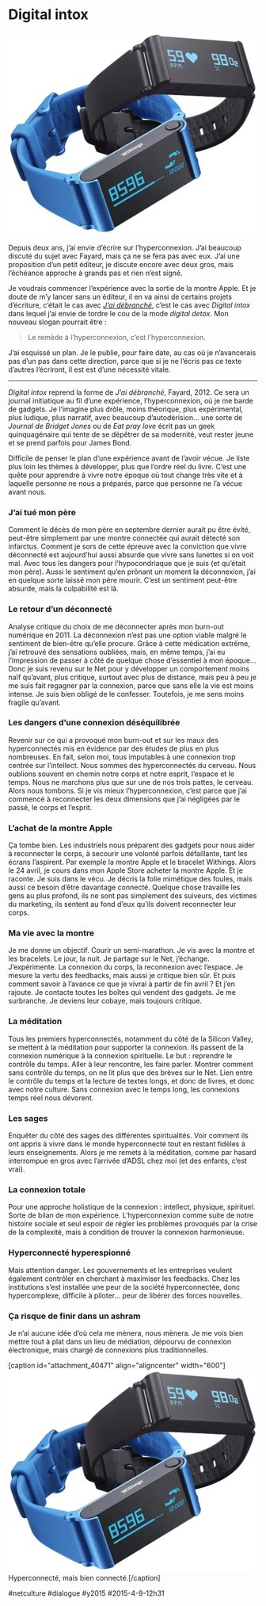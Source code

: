 # Digital intox

![](_i/withings_pulse_o2_press.webp)

Depuis deux ans, j’ai envie d’écrire sur l’hyperconnexion. J’ai beaucoup discuté du sujet avec Fayard, mais ça ne se fera pas avec eux. J’ai une proposition d’un petit éditeur, je discute encore avec deux gros, mais l’échéance approche à grands pas et rien n’est signé.

Je voudrais commencer l’expérience avec la sortie de la montre Apple. Et je doute de m’y lancer sans un éditeur, il en va ainsi de certains projets d’écriture, c’était le cas avec *[J’ai débranché](../../page/jai-debranche)*, c’est le cas avec *Digital intox* dans lequel j’ai envie de tordre le cou de la mode *digital detox*. Mon nouveau slogan pourrait être :

> Le remède à l’hyperconnexion, c’est l’hyperconnexion.

J’ai esquissé un plan. Je le publie, pour faire date, au cas où je n’avancerais pas d’un pas dans cette direction, parce que si je ne l’écris pas ce texte d’autres l’écriront, il est est d’une nécessité vitale.

---

*Digital intox* reprend la forme de *J’ai débranché*, Fayard, 2012. Ce sera un journal initiatique au fil d’une expérience, l’hyperconnexion, où je me barde de gadgets. Je l’imagine plus drôle, moins théorique, plus expérimental, plus ludique, plus narratif, avec beaucoup d’autodérision… une sorte de *Journal de Bridget Jones* ou de *Eat pray love* écrit pas un geek quinquagénaire qui tente de se dépêtrer de sa modernité, veut rester jeune et se prend parfois pour James Bond.

Difficile de penser le plan d’une expérience avant de l’avoir vécue. Je liste plus loin les thèmes à développer, plus que l’ordre réel du livre. C’est une quête pour apprendre à vivre notre époque où tout change très vite et à laquelle personne ne nous a préparés, parce que personne ne l’a vécue avant nous.

### J’ai tué mon père

Comment le décès de mon père en septembre dernier aurait pu être évité, peut-être simplement par une montre connectée qui aurait détecté son infarctus. Comment je sors de cette épreuve avec la conviction que vivre déconnecté est aujourd’hui aussi absurde que vivre sans lunettes si on voit mal. Avec tous les dangers pour l’hypocondriaque que je suis (et qu’était mon père). Aussi le sentiment qu’en prônant un moment la déconnexion, j’ai en quelque sorte laissé mon père mourir. C’est un sentiment peut-être absurde, mais la culpabilité est là.

### Le retour d’un déconnecté

Analyse critique du choix de me déconnecter après mon burn-out numérique en 2011. La déconnexion n’est pas une option viable malgré le sentiment de bien-être qu’elle procure. Grâce à cette médication extrême, j’ai retrouvé des sensations oubliées, mais, en même temps, j’ai eu l’impression de passer à côté de quelque chose d’essentiel à mon époque… Donc je suis revenu sur le Net pour y développer un comportement moins naïf qu’avant, plus critique, surtout avec plus de distance, mais peu à peu je me suis fait regagner par la connexion, parce que sans elle la vie est moins intense. Je suis bien obligé de le confesser. Toutefois, je me sens moins fragile qu’avant.

### Les dangers d’une connexion déséquilibrée

Revenir sur ce qui a provoqué mon burn-out et sur les maux des hyperconnectés mis en évidence par des études de plus en plus nombreuses. En fait, selon moi, tous imputables à une connexion trop centrée sur l’intellect. Nous sommes des hyperconnectés du cerveau. Nous oublions souvent en chemin notre corps et notre esprit, l’espace et le temps. Nous ne marchons plus que sur une de nos trois pattes, le cerveau. Alors nous tombons. Si je vis mieux l’hyperconnexion, c’est parce que j’ai commencé à reconnecter les deux dimensions que j’ai négligées par le passé, le corps et l’esprit.

### L’achat de la montre Apple

Ça tombe bien. Les industriels nous préparent des gadgets pour nous aider à reconnecter le corps, à secourir une volonté parfois défaillante, tant les écrans l’aspirent. Par exemple la montre Apple et le bracelet Withings. Alors le 24 avril, je cours dans mon Apple Store acheter la montre Apple. Et je raconte. Je suis dans le vécu. Je décris la folie mimétique des foules, mais aussi ce besoin d’être davantage connecté. Quelque chose travaille les gens au plus profond, ils ne sont pas simplement des suiveurs, des victimes du marketing, ils sentent au fond d’eux qu’ils doivent reconnecter leur corps.

### Ma vie avec la montre

Je me donne un objectif. Courir un semi-marathon. Je vis avec la montre et les bracelets. Le jour, la nuit. Je partage sur le Net, j’échange. J’expérimente. La connexion du corps, la reconnexion avec l’espace. Je mesure la vertu des feedbacks, mais aussi je critique bien sûr. Et puis comment savoir à l’avance ce que je vivrai à partir de fin avril ? Et j’en rajoute. Je contacte toutes les boîtes qui vendent des gadgets. Je me surbranche. Je deviens leur cobaye, mais toujours critique.

### La méditation

Tous les premiers hyperconnectés, notamment du côté de la Silicon Valley, se mettent à la méditation pour supporter la connexion. Ils passent de la connexion numérique à la connexion spirituelle. Le but : reprendre le contrôle du temps. Aller à leur rencontre, les faire parler. Montrer comment sans contrôle du temps, on ne lit plus que des brèves sur le Net. Lien entre le contrôle du temps et la lecture de textes longs, et donc de livres, et donc avec notre culture. Sans connexion avec le temps long, les connexions temps réel nous dévorent.

### Les sages

Enquêter du côté des sages des différentes spiritualités. Voir comment ils ont appris à vivre dans le monde hyperconnecté tout en restant fidèles à leurs enseignements. Alors je me remets à la méditation, comme par hasard interrompue en gros avec l’arrivée d’ADSL chez moi (et des enfants, c’est vrai).

### La connexion totale

Pour une approche holistique de la connexion : intellect, physique, spirituel. Sorte de bilan de mon expérience. L’hyperconnexion comme suite de notre histoire sociale et seul espoir de régler les problèmes provoqués par la crise de la complexité, mais à condition de trouver la connexion harmonieuse.

### Hyperconnecté hyperespionné

Mais attention danger. Les gouvernements et les entreprises veulent également contrôler en cherchant à maximiser les feedbacks. Chez les institutions s’est installée une peur de la société hyperconnectée, donc hypercomplexe, difficile à piloter… peur de libérer des forces nouvelles.

### Ça risque de finir dans un ashram

Je n’ai aucune idée d’où cela me mènera, nous mènera. Je me vois bien mettre tout à plat dans un lieu de médiation, dépourvu de connexion électronique, mais chargé de connexions plus traditionnelles.

[caption id="attachment\_40471" align="aligncenter" width="600"]![Hyperconnecté, mais bien connecté.](_i/withings_pulse_o2_press.webp) Hyperconnecté, mais bien connecté.[/caption]



#netculture #dialogue #y2015 #2015-4-9-12h31
